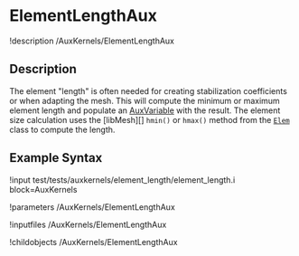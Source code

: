 
# ElementLengthAux
!description /AuxKernels/ElementLengthAux

## Description
The element "length" is often needed for creating stabilization coefficients or when adapting the mesh. This will compute the minimum or maximum element length and populate an [AuxVariable](/AuxVariables/index.md)
with the result. The element size calculation uses the [libMesh][] `hmin()` or `hmax()` method
from the [`Elem`](https://libmesh.github.io/doxygen/classlibMesh_1_1Elem.html) class to compute the length.

## Example Syntax
!input test/tests/auxkernels/element_length/element_length.i block=AuxKernels

!parameters /AuxKernels/ElementLengthAux

!inputfiles /AuxKernels/ElementLengthAux

!childobjects /AuxKernels/ElementLengthAux
